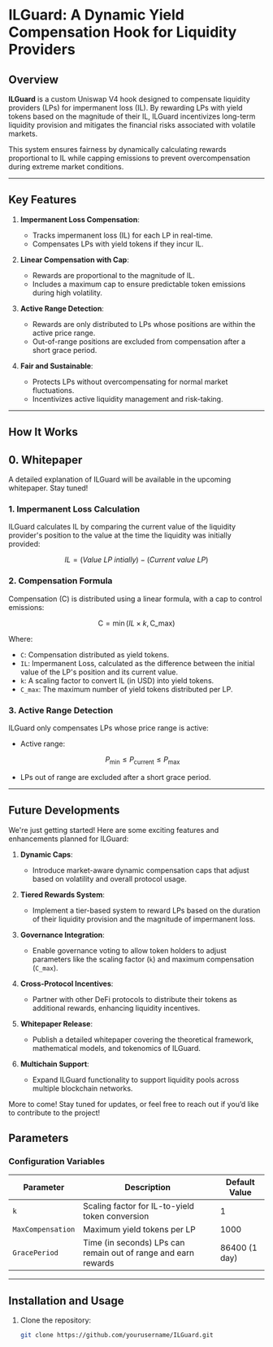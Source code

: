 # ILGuard: A Dynamic Yield Compensation Hook for Liquidity Providers

## Overview

**ILGuard** is a custom Uniswap V4 hook designed to compensate liquidity providers (LPs) for impermanent loss (IL). By rewarding LPs with yield tokens based on the magnitude of their IL, ILGuard incentivizes long-term liquidity provision and mitigates the financial risks associated with volatile markets.

This system ensures fairness by dynamically calculating rewards proportional to IL while capping emissions to prevent overcompensation during extreme market conditions.

---

## Key Features

1. **Impermanent Loss Compensation**:

   - Tracks impermanent loss (IL) for each LP in real-time.
   - Compensates LPs with yield tokens if they incur IL.

2. **Linear Compensation with Cap**:

   - Rewards are proportional to the magnitude of IL.
   - Includes a maximum cap to ensure predictable token emissions during high volatility.

3. **Active Range Detection**:

   - Rewards are only distributed to LPs whose positions are within the active price range.
   - Out-of-range positions are excluded from compensation after a short grace period.

4. **Fair and Sustainable**:
   - Protects LPs without overcompensating for normal market fluctuations.
   - Incentivizes active liquidity management and risk-taking.

---

## How It Works

## 0. Whitepaper

A detailed explanation of ILGuard will be available in the upcoming whitepaper. Stay tuned!

### 1. **Impermanent Loss Calculation**

ILGuard calculates IL by comparing the current value of the liquidity provider's position to the value at the time the liquidity was initially provided:

$$IL = (Value \ LP \ intially) - (Current \ value \ LP)$$

### 2. **Compensation Formula**

Compensation (C) is distributed using a linear formula, with a cap to control emissions:

```math
\text{C} = \min(IL \times k, \text{C\_max})
```

Where:

- `C`: Compensation distributed as yield tokens.
- `IL`: Impermanent Loss, calculated as the difference between the initial value of the LP's position and its current value.
- `k`: A scaling factor to convert IL (in USD) into yield tokens.
- `C_max`: The maximum number of yield tokens distributed per LP.

### 3. **Active Range Detection**

ILGuard only compensates LPs whose price range is active:

- Active range:
  ```math
  P_{\text{min}} \leq P_{\text{current}} \leq P_{\text{max}}
  ```
- LPs out of range are excluded after a short grace period.

---

## Future Developments

We're just getting started! Here are some exciting features and enhancements planned for ILGuard:

1. **Dynamic Caps**:

   - Introduce market-aware dynamic compensation caps that adjust based on volatility and overall protocol usage.

2. **Tiered Rewards System**:

   - Implement a tier-based system to reward LPs based on the duration of their liquidity provision and the magnitude of impermanent loss.

3. **Governance Integration**:

   - Enable governance voting to allow token holders to adjust parameters like the scaling factor (`k`) and maximum compensation (`C_max`).

4. **Cross-Protocol Incentives**:

   - Partner with other DeFi protocols to distribute their tokens as additional rewards, enhancing liquidity incentives.

5. **Whitepaper Release**:

   - Publish a detailed whitepaper covering the theoretical framework, mathematical models, and tokenomics of ILGuard.

6. **Multichain Support**:
   - Expand ILGuard functionality to support liquidity pools across multiple blockchain networks.

More to come! Stay tuned for updates, or feel free to reach out if you’d like to contribute to the project!

## Parameters

### Configuration Variables

| Parameter         | Description                                                    | Default Value |
| ----------------- | -------------------------------------------------------------- | ------------- |
| `k`               | Scaling factor for IL-to-yield token conversion                | 1             |
| `MaxCompensation` | Maximum yield tokens per LP                                    | 1000          |
| `GracePeriod`     | Time (in seconds) LPs can remain out of range and earn rewards | 86400 (1 day) |

---

## Installation and Usage

1. Clone the repository:
   ```bash
   git clone https://github.com/yourusername/ILGuard.git
   ```
